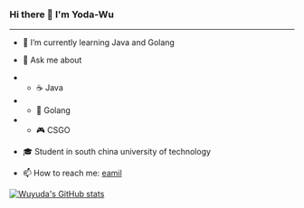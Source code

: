 ### Hi there 👋 I'm Yoda-Wu
---

- 🌱 I’m currently learning Java and Golang

- 💬 Ask me about 
- - ☕️ Java
- - 🐨 Golang
- - 🎮 CSGO

- 🎓 Student in south china university of technology

- 📫 How to reach me: [eamil](d1286360646@outlook.com)

<!-- - ⚡ Fun fact: ...
- 👯 I’m looking to collaborate on ...
- 🤔 I’m looking for help with ...
- 😄 Pronouns: ... -->
[![Wuyuda's GitHub stats](https://github-readme-stats.vercel.app/api?username=Yoda-wu&count_private=true&show_icons=true&theme=radical)](https://github.com/anuraghazra/github-readme-stats)

